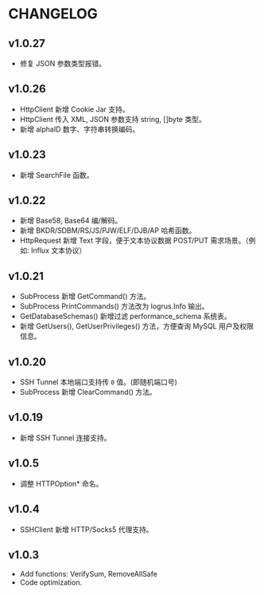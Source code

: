 # CHANGELOG

## v1.0.27

* 修复 JSON 参数类型报错。

## v1.0.26

* HttpClient 新增 Cookie Jar 支持。
* HttpClient 传入 XML, JSON 参数支持 string, []byte 类型。
* 新增 alphaID 数字、字符串转换编码。

## v1.0.23

* 新增 SearchFile 函数。

## v1.0.22

* 新增 Base58, Base64 编/解码。
* 新增 BKDR/SDBM/RS/JS/PJW/ELF/DJB/AP 哈希函数。
* HttpRequest 新增 Text 字段，便于文本协议数据 POST/PUT 需求场景。（例如: Influx 文本协议）

## v1.0.21

* SubProcess 新增 GetCommand() 方法。
* SubProcess PrintCommands() 方法改为 logrus.Info 输出。
* GetDatabaseSchemas() 新增过滤 performance_schema 系统表。
* 新增 GetUsers(), GetUserPrivileges() 方法，方便查询 MySQL 用户及权限信息。

## v1.0.20

* SSH Tunnel 本地端口支持传 `0` 值。(即随机端口号)
* SubProcess 新增 ClearCommand() 方法。

## v1.0.19

* 新增 SSH Tunnel 连接支持。

## v1.0.5

* 调整 HTTPOption* 命名。

## v1.0.4

* SSHClient 新增 HTTP/Socks5 代理支持。

## v1.0.3

* Add functions: VerifySum, RemoveAllSafe
* Code optimization.
